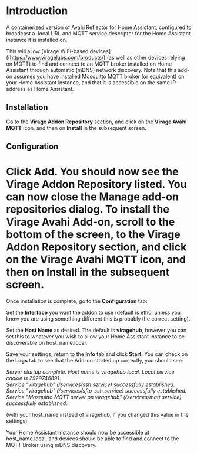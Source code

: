 # Introduction

A containerized version of [Avahi](https://www.avahi.org/) Reflector for Home Assistant, configured to broadcast a .local URL and MQTT service descriptor for the Home Assistant instance it is installed on.

This will allow [Virage WiFi-based devices]((https://www.viragelabs.com/products/) (as well as other devices relying on MQTT) to find and connect to an MQTT broker installed on Home Assistant through automatic (mDNS) network discovery.  Note that this add-on assumes you have installed Mosquitto MQTT broker (or equivalent) on your Home Assistant instance, and that it is accessible on the same IP address as Home Assistant.

## Installation

Go to the **Virage Addon Repository** section, and click on the **Virage Avahi MQTT** icon, and then on **Install** in the subsequent screen.

## Configuration

Click **Add**.  You should now see the **Virage Addon Repository** listed.  You can now close the **Manage add-on repositories** dialog.  To install the Virage Avahi Add-on, scroll to the bottom of the screen, to the **Virage Addon Repository** section, and click on the Virage Avahi MQTT icon, and then on **Install** in the subsequent screen.
=======
Once installation is complete, go to the **Configuration** tab:

Set the **Interface** you want the addon to use (default is eth0, unless you know you are using something different this is probably the correct setting).

Set the **Host Name** as desired.  The default is **viragehub**, however you can set this to whatever you wish to allow your Home Assistant instance to be discoverable on host_name.local.

Save your settings, return to the **Info** tab and click **Start**.  You can check on the **Logs** tab to see that the Add-on started up correctly, you should see:

*Server startup complete. Host name is viragehub.local. Local service cookie is 2929746891.*<br>
*Service "viragehub" (/services/ssh.service) successfully established.*<br>
*Service "viragehub" (/services/sftp-ssh.service) successfully established.*<br>
*Service "Mosquitto MQTT server on viragehub" (/services/mqtt.service) successfully established.*

(with your host_name instead of viragehub, if you changed this value in the settings)

Your Home Assistant instance should now be accessible at host_name.local, and devices should be able to find and connect to the MQTT Broker using mDNS discovery.
